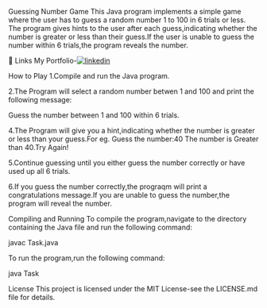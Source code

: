 Guessing Number Game
This Java program implements a simple game where the user has to guess a random number 1 to 100 in 6 trials or less. The program gives hints to the user after each guess,indicating whether the number is greater or less than their guess.If the user is unable to guess the number within 6 trials,the program reveals the number.

🔗 Links
My Portfolio-[![linkedin](https://img.shields.io/badge/linkedin-0A66C2?style=for-the-badge&logo=linkedin&logoColor=white)](https://www.linkedin.com/in/prachi-malviya-512a40258)


How to Play
1.Compile and run the Java program.

2.The Program will select a random number betwen 1 and 100 and print the following message:

Guess the number between 1 and 100 within 6 trials.

4.The Program will give you a hint,indicating whether the number is greater or less than your guess.For eg. Guess the number:40 The number is Greater than 40.Try Again!

5.Continue guessing until you either guess the number correctly or have used up all 6 trials.

6.If you guess the number correctly,the prograqm will print a congratulations message.If you are unable to guess the number,the program will reveal the number.

Compiling and Running
To compile the program,navigate to the directory containing the Java file and run the following command:

javac Task.java

To run the program,run the following command:

java Task

License
This project is licensed under the MIT License-see the LICENSE.md file for details.
